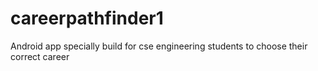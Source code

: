 # careerpathfinder1
Android app specially build for cse engineering students to choose their correct career
